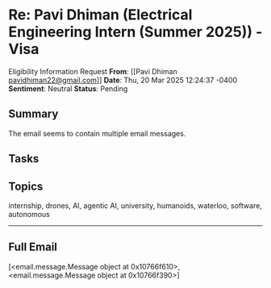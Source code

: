 # Re: Pavi Dhiman (Electrical Engineering Intern (Summer 2025)) - Visa
 Eligibility Information Request
**From**: [[Pavi Dhiman <pavidhiman22@gmail.com>]]
**Date**: Thu, 20 Mar 2025 12:24:37 -0400
**Sentiment**: Neutral
**Status**: Pending

## Summary
The email seems to contain multiple email messages.

## Tasks

## Topics
internship, drones, AI, agentic AI, university, humanoids, waterloo, software, autonomous

---

## Full Email
[<email.message.Message object at 0x10766f610>, <email.message.Message object at 0x10766f390>]